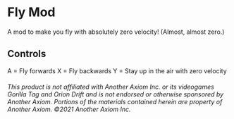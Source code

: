 # Fly Mod
A mod to make you fly with absolutely zero velocity! (Almost, almost zero.)

## Controls
A = Fly forwards
X = Fly backwards
Y = Stay up in the air with zero velocity

###### This product is not affiliated with Another Axiom Inc. or its videogames Gorilla Tag and Orion Drift and is not endorsed or otherwise sponsored by Another Axiom. Portions of the materials contained herein are property of Another Axiom. ©2021 Another Axiom Inc.

